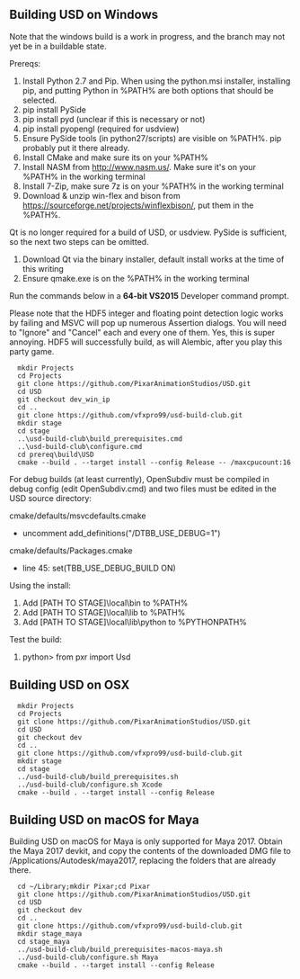 Building USD on Windows
-----------------------
Note that the windows build is a work in progress, and the
branch may not yet be in a buildable state.

Prereqs:
 1. Install Python 2.7 and Pip. When using the python.msi installer, installing pip, and putting Python in %PATH% are both options that should be selected.
 1. pip install PySide
 1. pip install pyd (unclear if this is necessary or not)
 1. pip install pyopengl (required for usdview)
 1. Ensure PySide tools (in python27/scripts) are visible on %PATH%. pip probably put it there already.
 1. Install CMake and make sure its on your %PATH%
 1. Install NASM from http://www.nasm.us/. Make sure it's on your %PATH% in the working terminal
 1. Install 7-Zip, make sure 7z is on your %PATH% in the working terminal
 1. Download & unzip win-flex and bison from https://sourceforge.net/projects/winflexbison/, put them in the %PATH%.

Qt is no longer required for a build of USD, or usdview. PySide is sufficient, so the next two steps can be omitted.

 1. Download Qt via the binary installer, default install works at the time of this writing
 1. Ensure qmake.exe is on the %PATH% in the working terminal

Run the commands below in a **64-bit VS2015** Developer command prompt.

Please note that the HDF5 integer and floating point detection logic works
by failing and MSVC will pop up numerous Assertion dialogs. You will need
to "Ignore" and "Cancel" each and every one of them. Yes, this is super annoying.
HDF5 will successfully build, as will Alembic, after you play this party game.


```
  mkdir Projects
  cd Projects
  git clone https://github.com/PixarAnimationStudios/USD.git
  cd USD
  git checkout dev_win_ip
  cd ..
  git clone https://github.com/vfxpro99/usd-build-club.git
  mkdir stage
  cd stage
  ..\usd-build-club\build_prerequisites.cmd
  ..\usd-build-club\configure.cmd
  cd prereq\build\USD
  cmake --build . --target install --config Release -- /maxcpucount:16
```

For debug builds (at least currently), OpenSubdiv must be compiled in debug config (edit OpenSubdiv.cmd) and two files must be edited in the USD source directory:

cmake/defaults/msvcdefaults.cmake
  - uncomment add_definitions("/DTBB_USE_DEBUG=1")

cmake/defaults/Packages.cmake
  - line 45: set(TBB_USE_DEBUG_BUILD ON)

Using the install:
 1. Add [PATH TO STAGE]\local\bin to %PATH%
 1. Add [PATH TO STAGE]\local\lib to %PATH%
 1. Add [PATH TO STAGE]\local\lib\python to %PYTHONPATH%

Test the build:
 1. python> from pxr import Usd

Building USD on OSX
-------------------

```
  mkdir Projects
  cd Projects
  git clone https://github.com/PixarAnimationStudios/USD.git
  cd USD
  git checkout dev
  cd ..
  git clone https://github.com/vfxpro99/usd-build-club.git
  mkdir stage
  cd stage
  ../usd-build-club/build_prerequisites.sh
  ../usd-build-club/configure.sh Xcode
  cmake --build . --target install --config Release
```

Building USD on macOS for Maya
------------------------------
Building USD on macOS for Maya is only supported for Maya 2017. 
Obtain the Maya 2017 devkit, and copy the contents of the downloaded DMG file
to /Applications/Autodesk/maya2017, replacing the folders that are already there.

```
  cd ~/Library;mkdir Pixar;cd Pixar
  git clone https://github.com/PixarAnimationStudios/USD.git
  cd USD
  git checkout dev
  cd ..
  git clone https://github.com/vfxpro99/usd-build-club.git
  mkdir stage_maya
  cd stage_maya
  ../usd-build-club/build_prerequisites-macos-maya.sh
  ../usd-build-club/configure.sh Maya
  cmake --build . --target install --config Release
```


